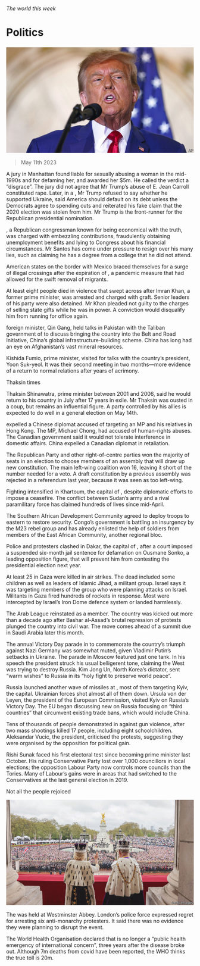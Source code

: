 ###### The world this week

# Politics 

#####  

![image](images/20230513_WWP002.jpg) 

> May 11th 2023 

A jury in Manhattan found  liable for sexually abusing a woman in the mid-1990s and for defaming her, and awarded her $5m. He called the verdict a “disgrace”. The jury did not agree that Mr Trump’s abuse of E. Jean Carroll constituted rape. Later, in a , Mr Trump refused to say whether he supported Ukraine, said America should default on its debt unless the Democrats agree to spending cuts and reiterated his fake claim that the 2020 election was stolen from him. Mr Trump is the front-runner for the Republican presidential nomination. 

, a Republican congressman known for being economical with the truth, was charged with embezzling contributions, fraudulently obtaining unemployment benefits and lying to Congress about his financial circumstances. Mr Santos has come under pressure to resign over his many lies, such as claiming he has a degree from a college that he did not attend. 

American states on the border with Mexico braced themselves for a surge of illegal crossings after the expiration of , a pandemic measure that had allowed for the swift removal of migrants. 

At least eight people died in violence that swept across after Imran Khan, a former prime minister, was arrested and charged with graft. Senior leaders of his party were also detained. Mr Khan pleaded not guilty to the charges of selling state gifts while he was in power. A conviction would disqualify him from running for office again.

 foreign minister, Qin Gang, held talks in Pakistan with the Taliban government of  to discuss bringing the country into the Belt and Road Initiative, China’s global infrastructure-building scheme. China has long had an eye on Afghanistan’s vast mineral resources. 

Kishida Fumio,  prime minister, visited  for talks with the country’s president, Yoon Suk-yeol. It was their second meeting in two months—more evidence of a return to normal relations after years of acrimony. 

Thaksin times

Thaksin Shinawatra,  prime minister between 2001 and 2006, said he would return to his country in July after 17 years in exile. Mr Thaksin was ousted in a coup, but remains an influential figure. A party controlled by his allies is expected to do well in a general election on May 14th. 

 expelled a Chinese diplomat accused of targeting an MP and his relatives in Hong Kong. The MP, Michael Chong, had accused of human-rights abuses. The Canadian government said it would not tolerate interference in domestic affairs. China expelled a Canadian diplomat in retaliation. 

The Republican Party and other right-of-centre parties won the majority of seats in an election to choose members of an assembly that will draw up  new constitution. The main left-wing coalition won 16, leaving it short of the number needed for a veto. A draft constitution by a previous assembly was rejected in a referendum last year, because it was seen as too left-wing. 

Fighting intensified in Khartoum, the capital of , despite diplomatic efforts to impose a ceasefire. The conflict between Sudan’s army and a rival paramilitary force has claimed hundreds of lives since mid-April.

The Southern African Development Community agreed to deploy troops to eastern  to restore security. Congo’s government is battling an insurgency by the M23 rebel group and has already enlisted the help of soldiers from members of the East African Community, another regional bloc.

Police and protesters clashed in Dakar, the capital of , after a court imposed a suspended six-month jail sentence for defamation on Ousmane Sonko, a leading opposition figure, that will prevent him from contesting the presidential election next year. 

At least 25  in Gaza were killed in  air strikes. The dead included some children as well as leaders of Islamic Jihad, a militant group. Israel says it was targeting members of the group who were planning attacks on Israel. Militants in Gaza fired hundreds of rockets in response. Most were intercepted by Israel’s Iron Dome defence system or landed harmlessly. 

The Arab League reinstated  as a member. The country was kicked out more than a decade ago after Bashar al-Assad’s brutal repression of protests plunged the country into civil war. The move comes ahead of a summit due in Saudi Arabia later this month. 

The annual Victory Day parade in  to commemorate the country’s triumph against Nazi Germany was somewhat muted, given Vladimir Putin’s setbacks in Ukraine. The parade in Moscow featured just one tank. In his speech the president struck his usual belligerent tone, claiming the West was trying to destroy Russia. Kim Jong Un, North Korea’s dictator, sent “warm wishes” to Russia in its “holy fight to preserve world peace”. 

Russia launched another wave of missiles at , most of them targeting Kyiv, the capital. Ukrainian forces shot almost all of them down. Ursula von der Leyen, the president of the European Commission, visited Kyiv on Russia’s Victory Day. The EU began discussing new  on Russia focusing on “third countries” that circumvent existing trade bans, which would include China. 

Tens of thousands of people demonstrated in  against gun violence, after two mass shootings killed 17 people, including eight schoolchildren. Aleksandar Vucic, the president, criticised the protests, suggesting they were organised by the opposition for political gain. 

Rishi Sunak faced his first electoral test since becoming  prime minister last October. His ruling Conservative Party lost over 1,000 councillors in local elections; the opposition Labour Party now controls more councils than the Tories. Many of Labour’s gains were in areas that had switched to the Conservatives at the last general election in 2019.

Not all the people rejoiced

![image](images/20230513_WWP001.jpg) 


The  was held at Westminster Abbey. London’s police force expressed regret for arresting six anti-monarchy protesters. It said there was no evidence they were planning to disrupt the event. 

The World Health Organisation declared that is no longer a “public health emergency of international concern”, three years after the disease broke out. Although 7m deaths from covid have been reported, the WHO thinks the true toll is 20m. 

